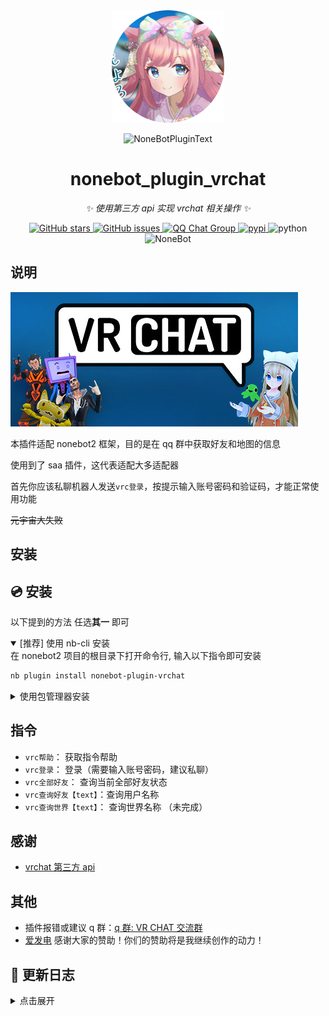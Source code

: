 <!-- markdownlint-disable MD026 MD031 MD033 MD036 MD041 MD046 MD051 -->
<div align="center">
  <img src="https://raw.githubusercontent.com/Agnes4m/nonebot_plugin_l4d2_server/main/image/logo.png" width="180" height="180"  alt="AgnesDigitalLogo">
  <br>
  <p><img src="https://s2.loli.net/2022/06/16/xsVUGRrkbn1ljTD.png" width="240" alt="NoneBotPluginText"></p>
</div>

<div align="center">

# nonebot_plugin_vrchat

_✨ 使用第三方 api 实现 vrchat 相关操作 ✨_

<a href="https://github.com/Agnes4m/nonebot_plugin_vrchat/stargazers">
        <img alt="GitHub stars" src="https://img.shields.io/github/stars/Agnes4m/nonebot_plugin_vrchat" alt="stars">
</a>
<a href="https://github.com/Agnes4m/nonebot_plugin_vrchat/issues">
        <img alt="GitHub issues" src="https://img.shields.io/github/issues/Agnes4m/nonebot_plugin_vrchat" alt="issues">
</a>
<a href="https://jq.qq.com/?_wv=1027&k=HdjoCcAe">
        <img src="https://img.shields.io/badge/QQ%E7%BE%A4-399365126-orange?style=flat-square" alt="QQ Chat Group">
</a>
<a href="https://pypi.python.org/pypi/nonebot_plugin_vrchat">
        <img src="https://img.shields.io/pypi/v/nonebot_plugin_vrchat.svg" alt="pypi">
</a>
    <img src="https://img.shields.io/badge/python-3.8 | 3.9 | 3.10 | 3.11-blue.svg" alt="python">
    <img src="https://img.shields.io/badge/nonebot-2.0.* | 2.1.*-red.svg" alt="NoneBot">
</div>

## 说明

![logo](/img/theme.jpg)

本插件适配 nonebot2 框架，目的是在 qq 群中获取好友和地图的信息

使用到了 saa 插件，这代表适配大多适配器

首先你应该私聊机器人发送`vrc登录`，按提示输入账号密码和验证码，才能正常使用功能

~~元宇宙大失败~~

## 安装

## 💿 安装

以下提到的方法 任选**其一** 即可

<details open>
<summary>[推荐] 使用 nb-cli 安装</summary>
在 nonebot2 项目的根目录下打开命令行, 输入以下指令即可安装

```bash
nb plugin install nonebot-plugin-vrchat
```

</details>

<details>
<summary>使用包管理器安装</summary>
在 nonebot2 项目的插件目录下, 打开命令行, 根据你使用的包管理器, 输入相应的安装命令

<details>
<summary>pip</summary>

```bash
pip install nonebot-plugin-vrchat
```

</details>
<details>
<summary>pdm</summary>

```bash
pdm add nonebot-plugin-vrchat
```

</details>
<details>
<summary>poetry</summary>

```bash
poetry add nonebot-plugin-vrchat
```

</details>
<details>
<summary>conda</summary>

```bash
conda install nonebot-plugin-vrchat
```

</details>

打开 nonebot2 项目根目录下的 `pyproject.toml` 文件, 在 `[tool.nonebot]` 部分的 `plugins` 项里追加写入

```toml
[tool.nonebot]
plugins = [
    # ...
    "nonebot_plugin_pjsk"
]
```

</details>

## 指令

- `vrc帮助`： 获取指令帮助
- `vrc登录`： 登录（需要输入账号密码，建议私聊）
- `vrc全部好友`： 查询当前全部好友状态
- `vrc查询好友【text】`：查询用户名称
- `vrc查询世界【text】`： 查询世界名称 （未完成）

## 感谢

- [vrchat 第三方 api](https://github.com/vrchatapi/vrchatapi-python)

## 其他

- 插件报错或建议 q 群：[q 群: VR CHAT 交流群](http://qm.qq.com/cgi-bin/qm/qr?_wv=1027&k=SgA58TsEk1S4axSecQaPObNiwiOrlVwH&authKey=6Ob3NjrYayRDY029j6bPDH40oLQeZYYJQ7zlT4Pju0Iqb2uN3b4FBSBZV7d%2BrruK&noverify=0&group_code=579924932)
- [爱发电](https://afdian.net/a/agnes_digital) 感谢大家的赞助！你们的赞助将是我继续创作的动力！

## 📝 更新日志

<details>
<summary>点击展开</summary>

### 0.1.0

- 新增了无法加载cookie的bug
- 修改了部分注释

### 0.0.6

- 修复了图片错误
- 添加公共ck以供查询 by 饼干
- 修复查询用户因为部分参数为空导致被跳过的问题
- 重构了项目
- 新增查询好友用户距离上次时间

### 0.0.5

- 新增查询世界功能
- 新增人物图片 by 饼干佬
- 合并后不知道哪里出问题了）
- 暂时将适配器改成v11通过检查

### 0.0.4

- 新增查询用户功能
- 适配 nonebot2.1.\*
- 部分逻辑改进

### 0.0.3

- 通过 nonebot2 商店检查，删除 qqguild

### 0.0.2

- 使用 pre-commit 格式化项目

### 0.0.1

- 新建项目
- 增加“查询全部好友”功能
- 增加“查询在线好友功能”功能

</details>
